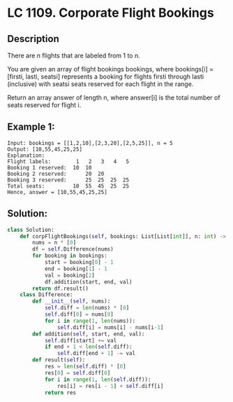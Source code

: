 # LC 1109. Corporate Flight Bookings

## Description
There are n flights that are labeled from 1 to n.

You are given an array of flight bookings bookings, where bookings[i] = [firsti, lasti, seatsi] represents a booking for flights firsti through lasti (inclusive) with seatsi seats reserved for each flight in the range.

Return an array answer of length n, where answer[i] is the total number of seats reserved for flight i.


## Example 1:

```
Input: bookings = [[1,2,10],[2,3,20],[2,5,25]], n = 5
Output: [10,55,45,25,25]
Explanation:
Flight labels:        1   2   3   4   5
Booking 1 reserved:  10  10
Booking 2 reserved:      20  20
Booking 3 reserved:      25  25  25  25
Total seats:         10  55  45  25  25
Hence, answer = [10,55,45,25,25]
```

## Solution:

```py
class Solution:
    def corpFlightBookings(self, bookings: List[List[int]], n: int) -> List[int]:
        nums = n * [0]
        df = self.Difference(nums)
        for booking in bookings:
            start = booking[0] - 1
            end = booking[1] - 1
            val = booking[2]
            df.addition(start, end, val)
        return df.result()
    class Difference:
        def __init__(self, nums):
            self.diff = len(nums) * [0]
            self.diff[0] = nums[0]
            for i in range(1, len(nums)):
                self.diff[i] = nums[i] - nums[i-1]
        def addition(self, start, end, val):
            self.diff[start] += val
            if end + 1 < len(self.diff):
                self.diff[end + 1] -= val
        def result(self):
            res = len(self.diff) * [0]
            res[0] = self.diff[0]
            for i in range(1, len(self.diff)):
                res[i] = res[i - 1] + self.diff[i]
            return res 
```